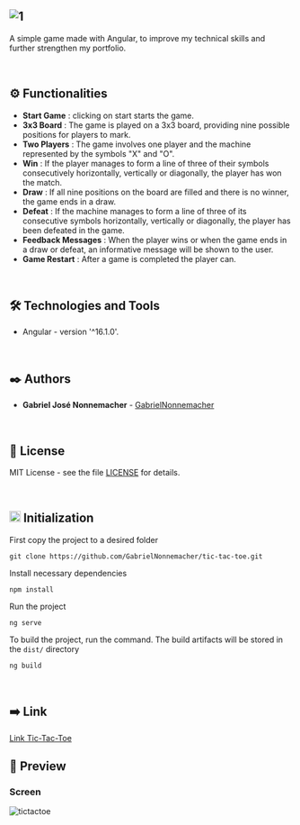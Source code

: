 ![1](https://github.com/GabrielNonnemacher/tic-tac-toe/assets/87139289/1f5a9c78-f2af-4e99-b1d4-fcf9ab896289)
---------------------

A simple game made with Angular, to improve my technical skills and further strengthen my portfolio.

<br/>

## ⚙️ Functionalities

* **Start Game** : clicking on start starts the game.
* **3x3 Board** : The game is played on a 3x3 board, providing nine possible positions for players to mark.
* **Two Players** : The game involves one player and the machine represented by the symbols "X" and "O".
* **Win** : If the player manages to form a line of three of their symbols consecutively horizontally, vertically or diagonally, the player has won the match.
* **Draw** : If all nine positions on the board are filled and there is no winner, the game ends in a draw.
* **Defeat** : If the machine manages to form a line of three of its consecutive symbols horizontally, vertically or diagonally, the player has been defeated in the game.
* **Feedback Messages** : When the player wins or when the game ends in a draw or defeat, an informative message will be shown to the user.
* **Game Restart** : After a game is completed the player can.

<br/>

## 🛠️ Technologies and Tools

* Angular - version '^16.1.0'.
  
<br/>

## ✒️ Authors

* **Gabriel José Nonnemacher** - [GabrielNonnemacher](https://github.com/GabrielNonnemacher)

<br/>

## 📄 License

MIT License - see the file [LICENSE](https://github.com/GabrielNonnemacher/tic-tac-toe/blob/master/LICENSE) for details.

<br/>

## <img height="20px" src="https://cdn-icons-png.flaticon.com/512/352/352163.png"> Initialization

First copy the project to a desired folder
```
git clone https://github.com/GabrielNonnemacher/tic-tac-toe.git
```
Install necessary dependencies
```
npm install
```
Run the project
```
ng serve
```
To build the project, run the command. The build artifacts will be stored in the `dist/` directory
```
ng build
```

<br/>

## ➡️ Link
<a href="" target="_blank" rel="noopener noreferrer">Link Tic-Tac-Toe<a/>
<br/>

## 👀 Preview
### Screen
![tictactoe](https://github.com/GabrielNonnemacher/tic-tac-toe/assets/87139289/5a2f8894-af70-4999-802c-aaa08182f4d2)


